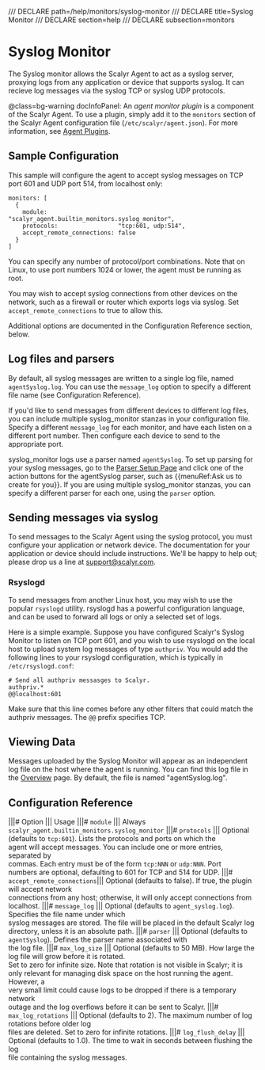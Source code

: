 /// DECLARE path=/help/monitors/syslog-monitor
/// DECLARE title=Syslog Monitor
/// DECLARE section=help
/// DECLARE subsection=monitors

# Syslog Monitor

The Syslog monitor allows the Scalyr Agent to act as a syslog server, proxying logs from any application or device
that supports syslog. It can recieve log messages via the syslog TCP or syslog UDP protocols.

@class=bg-warning docInfoPanel: An *agent monitor plugin* is a component of the Scalyr Agent. To use a plugin,
simply add it to the ``monitors`` section of the Scalyr Agent configuration file (``/etc/scalyr/agent.json``).
For more information, see [Agent Plugins](/help/scalyr-agent#plugins).


## Sample Configuration

This sample will configure the agent to accept syslog messages on TCP port 601 and UDP port 514, from localhost
only:

    monitors: [
      {
        module:                    "scalyr_agent.builtin_monitors.syslog_monitor",
        protocols:                 "tcp:601, udp:514",
        accept_remote_connections: false
      }
    ]

You can specify any number of protocol/port combinations. Note that on Linux, to use port numbers 1024 or lower,
the agent must be running as root.

You may wish to accept syslog connections from other devices on the network, such as a firewall or router which
exports logs via syslog. Set ``accept_remote_connections`` to true to allow this.

Additional options are documented in the Configuration Reference section, below.


## Log files and parsers

By default, all syslog messages are written to a single log file, named ``agentSyslog.log``. You can use the
``message_log`` option to specify a different file name (see Configuration Reference).

If you'd like to send messages from different devices to different log files, you can include multiple syslog_monitor
stanzas in your configuration file. Specify a different ``message_log`` for each monitor, and have each listen on a
different port number. Then configure each device to send to the appropriate port.

syslog_monitor logs use a parser named ``agentSyslog``. To set up parsing for your syslog messages, go to the
[Parser Setup Page](/parsers) and click one of the action buttons for the agentSyslog parser, such as
{{menuRef:Ask us to create for you}}. If you are using multiple syslog_monitor stanzas, you can specify a different
parser for each one, using the ``parser`` option.


## Sending messages via syslog

To send messages to the Scalyr Agent using the syslog protocol, you must configure your application or network
device. The documentation for your application or device should include instructions. We'll be happy to help out;
please drop us a line at [support@scalyr.com](mailto:support@scalyr.com).


### Rsyslogd

To send messages from another Linux host, you may wish to use the popular ``rsyslogd`` utility. rsyslogd has a
powerful configuration language, and can be used to forward all logs or only a selected set of logs.

Here is a simple example. Suppose you have configured Scalyr's Syslog Monitor to listen on TCP port 601, and you
wish to use rsyslogd on the local host to upload system log messages of type ``authpriv``. You would add the following
lines to your rsyslogd configuration, which is typically in ``/etc/rsyslogd.conf``:

    # Send all authpriv messasges to Scalyr.
    authpriv.*                                              @@localhost:601

Make sure that this line comes before any other filters that could match the authpriv messages. The ``@@`` prefix
specifies TCP.


## Viewing Data

Messages uploaded by the Syslog Monitor will appear as an independent log file on the host where the agent is
running. You can find this log file in the [Overview](/logStart) page. By default, the file is named "agentSyslog.log".


## Configuration Reference

|||# Option                       ||| Usage
|||# ``module``                   ||| Always ``scalyr_agent.builtin_monitors.syslog_monitor``
|||# ``protocols``                ||| Optional (defaults to ``tcp:601``). Lists the protocols and ports on which the \
                                      agent will accept messages. You can include one or more entries, separated by \
                                      commas. Each entry must be of the form ``tcp:NNN`` or ``udp:NNN``. Port \
                                      numbers are optional, defaulting to 601 for TCP and 514 for UDP.
|||# ``accept_remote_connections``||| Optional (defaults to false). If true, the plugin will accept network \
                                      connections from any host; otherwise, it will only accept connections from localhost.
|||# ``message_log``              ||| Optional (defaults to ``agent_syslog.log``). Specifies the file name under which \
                                      syslog messages are stored. The file will be placed in the default Scalyr log \
                                      directory, unless it is an absolute path.
|||# ``parser``                   ||| Optional (defaults to ``agentSyslog``). Defines the parser name associated with \
                                      the log file.
|||# ``max_log_size``             ||| Optional (defaults to 50 MB). How large the log file will grow before it is rotated. \
                                      Set to zero for infinite size. Note that rotation is not visible in Scalyr; it is \
                                      only relevant for managing disk space on the host running the agent. However, a \
                                      very small limit could cause logs to be dropped if there is a temporary network \
                                      outage and the log overflows before it can be sent to Scalyr.
|||# ``max_log_rotations``        ||| Optional (defaults to 2). The maximum number of log rotations before older log \
                                      files are deleted. Set to zero for infinite rotations.
|||# ``log_flush_delay``          ||| Optional (defaults to 1.0). The time to wait in seconds between flushing the log \
                                      file containing the syslog messages.
